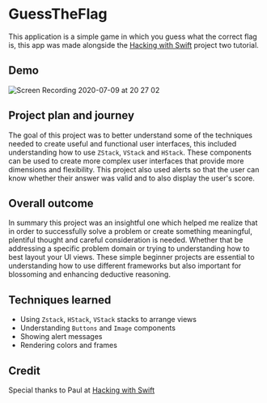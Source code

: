 # GuessTheFlag
This application is a simple game in which you guess what the correct flag is, this app was made alongside the [Hacking with Swift](https://www.hackingwithswift.com/100/swiftui/20) project two tutorial.

## Demo
![Screen Recording 2020-07-09 at 20 27 02](https://user-images.githubusercontent.com/64978825/87084024-70c8ae80-c225-11ea-9ec4-45a19c9f88d0.gif)

## Project plan and journey
The goal of this project was to better understand some of the techniques needed to create useful and functional user interfaces, this included understanding how to use `ZStack`, `VStack` and `HStack`. These components can be used to create more complex user interfaces that provide more dimensions and flexibility. This project also used alerts so that the user can know whether their answer was valid and to also display the user's score.

## Overall outcome
In summary this project was an insightful one which helped me realize that in order to successfully solve a problem or create something meaningful, plentiful thought and careful consideration is needed. Whether that be addressing a specific problem domain or trying to understanding how to best layout your UI views. These simple beginner projects are essential to understanding how to use different frameworks but also important for blossoming and enhancing deductive reasoning.

## Techniques learned
- Using `Zstack`, `HStack`, `VStack` stacks to arrange views
- Understanding `Buttons` and `Image` components
- Showing alert messages
- Rendering colors and frames

## Credit
Special thanks to Paul at [Hacking with Swift](https://www.hackingwithswift.com/100/swiftui)
